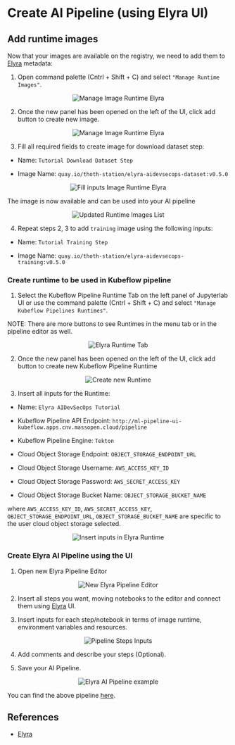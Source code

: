 # Create AI Pipeline (using Elyra UI)

## Add runtime images

Now that your images are available on the registry, we need to add them to [Elyra][1] metadata:

1. Open command palette (Cntrl + Shift + C) and select `"Manage Runtime Images"`.

<div style="text-align:center">
<img alt="Manage Image Runtime Elyra" src="https://raw.githubusercontent.com/thoth-station/elyra-aidevsecops-tutorial/master/docs/images/ManageRuntimeImageSettingsCM.png">
</div>

2. Once the new panel has been opened on the left of the UI, click add button to create new image.

<div style="text-align:center">
<img alt="Manage Image Runtime Elyra" src="https://raw.githubusercontent.com/thoth-station/elyra-aidevsecops-tutorial/master/docs/images/AddRuntimeImage.png">
</div>

3. Fill all required fields to create image for download dataset step:

- Name: `Tutorial Download Dataset Step`

- Image Name: `quay.io/thoth-station/elyra-aidevsecops-dataset:v0.5.0`

<div style="text-align:center">
<img alt="Fill inputs Image Runtime Elyra" src="https://raw.githubusercontent.com/thoth-station/elyra-aidevsecops-tutorial/master/docs/images/FillInputsRuntimeImage.png">
</div>

The image is now available and can be used into your AI pipeline

<div style="text-align:center">
<img alt="Updated Runtime Images List" src="https://raw.githubusercontent.com/thoth-station/elyra-aidevsecops-tutorial/master/docs/images/UpdatedRuntimeImageList.png">
</div>

4. Repeat steps 2, 3 to add `training` image using the following inputs:

- Name: `Tutorial Training Step`

- Image Name: `quay.io/thoth-station/elyra-aidevsecops-training:v0.5.0`

### Create runtime to be used in Kubeflow pipeline

1. Select the Kubeflow Pipeline Runtime Tab on the left panel of Jupyterlab UI or use the command palette (Cntrl + Shift + C) and select `"Manage Kubeflow Pipelines Runtimes"`.

NOTE: There are more buttons to see Runtimes in the menu tab or in the pipeline editor as well.

<div style="text-align:center">
<img alt="Elyra Runtime Tab" src="https://raw.githubusercontent.com/thoth-station/elyra-aidevsecops-tutorial/master/docs/images/ElyraRuntimeTab.png">
</div>

2. Once the new panel has been opened on the left of the UI, click add button to create new Kubeflow Pipeline Runtime

<div style="text-align:center">
<img alt="Create new Runtime" src="https://raw.githubusercontent.com/thoth-station/elyra-aidevsecops-tutorial/master/docs/images/CreateNewElyraRuntime.png">
</div>

3. Insert all inputs for the Runtime:

- Name: `Elyra AIDevSecOps Tutorial`

- Kubeflow Pipeline API Endpoint: `http://ml-pipeline-ui-kubeflow.apps.cnv.massopen.cloud/pipeline`

- Kubeflow Pipeline Engine: `Tekton`

- Cloud Object Storage Endpoint: `OBJECT_STORAGE_ENDPOINT_URL`

- Cloud Object Storage Username: `AWS_ACCESS_KEY_ID`

- Cloud Object Storage Password: `AWS_SECRET_ACCESS_KEY`

- Cloud Object Storage Bucket Name: `OBJECT_STORAGE_BUCKET_NAME`

where `AWS_ACCESS_KEY_ID`, `AWS_SECRET_ACCESS_KEY`, `OBJECT_STORAGE_ENDPOINT_URL`, `OBJECT_STORAGE_BUCKET_NAME` are specific to the user cloud object storage selected.

<div style="text-align:center">
<img alt="Insert inputs in Elyra Runtime" src="https://raw.githubusercontent.com/thoth-station/elyra-aidevsecops-tutorial/master/docs/images/InsertInputsElyraRuntime.png">
</div>

### Create Elyra AI Pipeline using the UI

1. Open new Elyra Pipeline Editor

<div style="text-align:center">
<img alt="New Elyra Pipeline Editor" src="https://raw.githubusercontent.com/thoth-station/elyra-aidevsecops-tutorial/master/docs/images/NewElyraPipelineEditor.png">
</div>

2. Insert all steps you want, moving notebooks to the editor and connect them using [Elyra][1] UI.

3. Insert inputs for each step/notebook in terms of image runtime, environment variables and resources.

<div style="text-align:center">
<img alt="Pipeline Steps Inputs" src="https://raw.githubusercontent.com/thoth-station/elyra-aidevsecops-tutorial/master/docs/images/AIPipelineStepInputs.png">
</div>

4. Add comments and describe your steps (Optional).

5. Save your AI Pipeline.

<div style="text-align:center">
<img alt="Elyra AI Pipeline example" src="https://raw.githubusercontent.com/thoth-station/elyra-aidevsecops-tutorial/master/docs/images/AIPipeline.png">
</div>

You can find the above pipeline [here](https://github.com/thoth-station/elyra-aidevsecops-tutorial/blob/master/elyra-aidevsecops-tutorial..pipeline).

## References

* [Elyra][1]

[1]: https://github.com/elyra-ai/elyra
